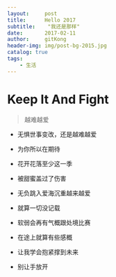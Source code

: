 ```yaml
---
layout:     post
title:      Hello 2017
subtitle:    "我还是那样"
date:       2017-02-11
author:     gitKong
header-img: img/post-bg-2015.jpg
catalog: true
tags:
    - 生活
---
```


# Keep It And Fight

> 越难越爱

- 无惧世事变改，还是越难越爱

- 为你所以在期待

- 花开花落至少这一季

- 被甜蜜盖过了伤害

- 无负跳入爱海沉重越来越爱

- 就算一切没记载

- 软弱会再有气概跟处境比赛

- 在途上就算有些感概

- 让我学会抱紧撑到未来

- 别让手放开

